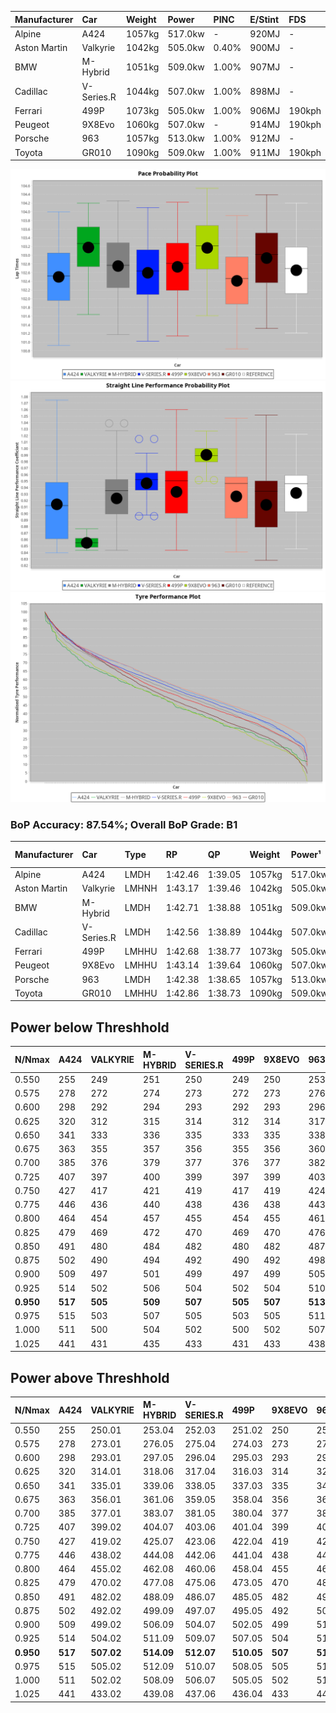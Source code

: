 | Manufacturer | Car        | Weight | Power   | PINC    | E/Stint | FDS     |
|:-|:-|:-|:-|:-|:-|:-|
| Alpine       | A424       | 1057kg | 517.0kw |    -    | 920MJ   |    -    |
| Aston Martin | Valkyrie   | 1042kg | 505.0kw | 0.40%   | 900MJ   |    -    |
| BMW          | M-Hybrid   | 1051kg | 509.0kw | 1.00%   | 907MJ   |    -    |
| Cadillac     | V-Series.R | 1044kg | 507.0kw | 1.00%   | 898MJ   |    -    |
| Ferrari      | 499P       | 1073kg | 505.0kw | 1.00%   | 906MJ   | 190kph  |
| Peugeot      | 9X8Evo     | 1060kg | 507.0kw |    -    | 914MJ   | 190kph  |
| Porsche      | 963        | 1057kg | 513.0kw | 1.00%   | 912MJ   |    -    |
| Toyota       | GR010      | 1090kg | 509.0kw | 1.00%   | 911MJ   | 190kph  |

![PACECHART](./IMG/ACOMETHOD.png)
![STRAIGHTLINEPERFORMANCECHART](./IMG/ACOMETHOD_sp.png)
![TYREPERFORMANCECHART](./IMG/ACOMETHOD_tw.png)

### BoP Accuracy: 87.54%; Overall BoP Grade: B1
| Manufacturer | Car        | Type  | RP      | QP      | Weight | Power¹  | Threshhold | PINC    | Power²   | E/Stint | AVG Vmax  | FDS     | RDLC | L/Stint | BOP-Grade | Model Accuracy | Model Points | Match%  | SimDiff |
|:-|:-|:-|:-|:-|:-|:-|:-|:-|:-|:-|:-|:-|:-|:-|:-|:-|:-|:-|:-|
| Alpine       | A424       | LMDH  | 1:42.46 | 1:39.05 | 1057kg | 517.0kw | 210.0kph   |    -    | 517.00kw |  920MJ  | 304.34kph |    -    | 1.02 | 33      | -B1       | 99.37%         | 2056         | 88.10%  | -0.30   |
| Aston Martin | Valkyrie   | LMHNH | 1:43.17 | 1:39.46 | 1042kg | 505.0kw | 210.0kph   | 0.40%   | 507.00kw |  900MJ  | 293.97kph |    -    | 1.05 | 33      | +E1       | 100.00%        | 247          | 59.33%  | +0.04   |
| BMW          | M-Hybrid   | LMDH  | 1:42.71 | 1:38.88 | 1051kg | 509.0kw | 210.0kph   | 1.00%   | 514.10kw |  907MJ  | 306.67kph |    -    | 1.03 | 33      | ~A1       | 99.20%         | 3081         | 100.00% | -0.27   |
| Cadillac     | V-Series.R | LMDH  | 1:42.56 | 1:38.89 | 1044kg | 507.0kw | 210.0kph   | 1.00%   | 512.10kw |  898MJ  | 308.63kph |    -    | 1.03 | 33      | -A2       | 99.22%         | 5358         | 93.05%  | +0.36   |
| Ferrari      | 499P       | LMHHU | 1:42.68 | 1:38.77 | 1073kg | 505.0kw | 210.0kph   | 1.00%   | 510.10kw |  906MJ  | 305.97kph | 190kph  | 1.03 | 33      | ~A1       | 99.93%         | 6954         | 98.81%  | -0.03   |
| Peugeot      | 9X8Evo     | LMHHU | 1:43.14 | 1:39.64 | 1060kg | 507.0kw | 210.0kph   |    -    | 507.00kw |  914MJ  | 316.71kph | 190kph  | 1.00 | 33      | +C1       | 100.00%        | 1458         | 77.41%  | +0.26   |
| Porsche      | 963        | LMDH  | 1:42.38 | 1:38.65 | 1057kg | 513.0kw | 210.0kph   | 1.00%   | 518.10kw |  912MJ  | 306.40kph |    -    | 1.02 | 33      | -B2       | 99.87%         | 14199        | 83.61%  | -0.10   |
| Toyota       | GR010      | LMHHU | 1:42.86 | 1:38.73 | 1090kg | 509.0kw | 210.0kph   | 1.00%   | 514.10kw |  911MJ  | 302.11kph | 190kph  | 1.02 | 33      | ~A1       | 99.92%         | 5012         | 100.00% | +0.06   |

## Power below Threshhold
| N/Nmax    | A424    | VALKYRIE | M-HYBRID | V-SERIES.R | 499P    | 9X8EVO  | 963     | GR010   |
|:-|:-|:-|:-|:-|:-|:-|:-|:-|
|  0.550    |  255    |  249     |  251     |  250       |  249    |  250    |  253    |  251    |
|  0.575    |  278    |  272     |  274     |  273       |  272    |  273    |  276    |  274    |
|  0.600    |  298    |  292     |  294     |  293       |  292    |  293    |  296    |  294    |
|  0.625    |  320    |  312     |  315     |  314       |  312    |  314    |  317    |  315    |
|  0.650    |  341    |  333     |  336     |  335       |  333    |  335    |  338    |  336    |
|  0.675    |  363    |  355     |  357     |  356       |  355    |  356    |  360    |  357    |
|  0.700    |  385    |  376     |  379     |  377       |  376    |  377    |  382    |  379    |
|  0.725    |  407    |  397     |  400     |  399       |  397    |  399    |  403    |  400    |
|  0.750    |  427    |  417     |  421     |  419       |  417    |  419    |  424    |  421    |
|  0.775    |  446    |  436     |  440     |  438       |  436    |  438    |  443    |  440    |
|  0.800    |  464    |  454     |  457     |  455       |  454    |  455    |  461    |  457    |
|  0.825    |  479    |  469     |  472     |  470       |  469    |  470    |  476    |  472    |
|  0.850    |  491    |  480     |  484     |  482       |  480    |  482    |  487    |  484    |
|  0.875    |  502    |  490     |  494     |  492       |  490    |  492    |  498    |  494    |
|  0.900    |  509    |  497     |  501     |  499       |  497    |  499    |  505    |  501    |
|  0.925    |  514    |  502     |  506     |  504       |  502    |  504    |  510    |  506    |
| **0.950** | **517** | **505**  | **509**  | **507**    | **505** | **507** | **513** | **509** |
|  0.975    |  515    |  503     |  507     |  505       |  503    |  505    |  511    |  507    |
|  1.000    |  511    |  500     |  504     |  502       |  500    |  502    |  507    |  504    |
|  1.025    |  441    |  431     |  435     |  433       |  431    |  433    |  438    |  435    |

## Power above Threshhold
| N/Nmax    | A424    | VALKYRIE   | M-HYBRID   | V-SERIES.R | 499P       | 9X8EVO  | 963        | GR010      |
|:-|:-|:-|:-|:-|:-|:-|:-|:-|
|  0.550    |  255    |  250.01    |  253.04    |  252.03    |  251.02    |  250    |  255.06    |  253.04    |
|  0.575    |  278    |  273.01    |  276.05    |  275.04    |  274.03    |  273    |  278.07    |  276.05    |
|  0.600    |  298    |  293.01    |  297.05    |  296.04    |  295.03    |  293    |  299.08    |  297.05    |
|  0.625    |  320    |  314.01    |  318.06    |  317.04    |  316.03    |  314    |  321.08    |  318.06    |
|  0.650    |  341    |  335.01    |  339.06    |  338.05    |  337.03    |  335    |  342.09    |  339.06    |
|  0.675    |  363    |  356.01    |  361.06    |  359.05    |  358.04    |  356    |  364.09    |  361.06    |
|  0.700    |  385    |  377.01    |  383.07    |  381.05    |  380.04    |  377    |  386.10    |  383.07    |
|  0.725    |  407    |  399.02    |  404.07    |  403.06    |  401.04    |  399    |  407.10    |  404.07    |
|  0.750    |  427    |  419.02    |  425.07    |  423.06    |  422.04    |  419    |  428.11    |  425.07    |
|  0.775    |  446    |  438.02    |  444.08    |  442.06    |  441.04    |  438    |  447.11    |  444.08    |
|  0.800    |  464    |  455.02    |  462.08    |  460.06    |  458.04    |  455    |  465.12    |  462.08    |
|  0.825    |  479    |  470.02    |  477.08    |  475.06    |  473.05    |  470    |  480.12    |  477.08    |
|  0.850    |  491    |  482.02    |  488.09    |  486.07    |  485.05    |  482    |  492.12    |  488.09    |
|  0.875    |  502    |  492.02    |  499.09    |  497.07    |  495.05    |  492    |  503.13    |  499.09    |
|  0.900    |  509    |  499.02    |  506.09    |  504.07    |  502.05    |  499    |  510.13    |  506.09    |
|  0.925    |  514    |  504.02    |  511.09    |  509.07    |  507.05    |  504    |  515.13    |  511.09    |
| **0.950** | **517** | **507.02** | **514.09** | **512.07** | **510.05** | **507** | **518.13** | **514.09** |
|  0.975    |  515    |  505.02    |  512.09    |  510.07    |  508.05    |  505    |  516.13    |  512.09    |
|  1.000    |  511    |  502.02    |  508.09    |  506.07    |  505.05    |  502    |  512.13    |  508.09    |
|  1.025    |  441    |  433.02    |  439.08    |  437.06    |  436.04    |  433    |  442.11    |  439.08    |
